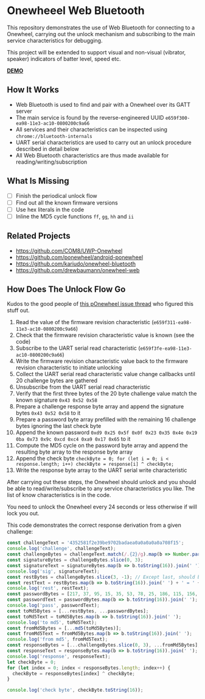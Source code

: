 # Onewheeel Web Bluetooth

This repository demonstrates the use of Web Bluetooth for connecting to a Onewheel,
carrying out the unlock mechanism and subscribing to the main service characteristics for debugging.

This project will be extended to support visual and non-visual (vibrator, speaker)
indicators of batter level, speed etc.

[**DEMO**](https://tomashubelbauer.github.io/onewheel-web-bluetooth)

## How It Works

- Web Bluetooth is used to find and pair with a Onewheel over its GATT server
- The main service is found by the reverse-engineered UUID `e659f300-ea98-11e3-ac10-0800200c9a66`
- All services and their characteristics can be inspected using `chrome://bluetooth-internals`
- UART serial characteristics are used to carry out an unlock procedure described in detail below
- All Web Bluetooth characteristics are thus made available for reading/writing/subscription

## What Is Missing

- [ ] Finish the periodical unlock flow
- [ ] Find out all the known firmware versions
- [ ] Use hex literals in the code
- [ ] Inline the MD5 cycle functions `ff`, `gg`, `hh` and `ii`

## Related Projects

- https://github.com/COM8/UWP-Onewheel
- https://github.com/ponewheel/android-ponewheel
- https://github.com/kariudo/onewheel-bluetooth
- https://github.com/drewbaumann/onewheel-web

## How Does The Unlock Flow Go

Kudos to the good people of [this pOnewheel issue thread](https://github.com/ponewheel/android-ponewheel/issues/86)
who figured this stuff out.

1. Read the value of the firmware revision characteristic (`e659f311-ea98-11e3-ac10-0800200c9a66`)
2. Check that the firmware revision characteristic value is known (see the code)
3. Subscribe to the UART serial read characteristic (`e659f3fe-ea98-11e3-ac10-0800200c9a66`)
4. Write the firmware revision characteristic value back to the firmware revision characteristic to initiate unlocking
5. Collect the UART serial read characteristic value change callbacks until 20 challenge bytes are gathered
6. Unsubscribe from the UART serial read characteristic
7. Verify that the first three bytes of the 20 byte challenge value match the known signature `0x43 0x52 0x58`
8. Prepare a challenge response byte array and append the signature bytes `0x43 0x52 0x58` to it
9. Prepare a password byte array prefilled with the remaining 16 challenge bytes ignoring the last check byte
10. Append the known password `0xd9 0x25 0x5f 0x0f 0x23 0x35 0x4e 0x19 0ba 0x73 0x9c 0xcd 0xc4 0xa9 0x17 0x65` to it
11. Compute the MD5 cycle on the password byte array and append the resulting byte array to the response byte array
12. Append the check byte `checkByte = 0; for (let i = 0; i < response.length; i++) checkByte = response[i] ^ checkByte;`
13. Write the response byte array to the UART serial write characteristic

After carrying out these steps, the Onewheel should unlock and you should be able to read/write/subscribe to any
service characteristics you like. The list of know characteristics is in the code.

You need to unlock the Onewheel every 24 seconds or less otherwise if will lock you out.

This code demonstrates the correct response derivation from a given challenge:

```js
const challengeText = '4352581f2e39be9702badaea0a0a0a0a0a708f15';
console.log('challenge', challengeText);
const challengeBytes = challengeText.match(/.{2}/g).map(b => Number.parseInt(b, 16));
const signatureBytes = challengeBytes.slice(0, 3);
const signatureText = signatureBytes.map(b => b.toString(16)).join(' ');
console.log('sig', signatureText);
const restBytes = challengeBytes.slice(3, -1); // Except last, should be 16
const restText = restBytes.map(b => b.toString(16)).join(' ') + ' = ' + restBytes.length;
console.log('rest', restText);
const passwordBytes = [217, 37, 95, 15, 35, 53, 78, 25, 186, 115, 156, 205, 196, 169, 23, 101];
const passwordText = passwordBytes.map(b => b.toString(16)).join(' ');
console.log('pass', passwordText);
const toMd5Bytes = [...restBytes, ...passwordBytes];
const toMd5Text = toMd5Bytes.map(b => b.toString(16)).join(' ');
console.log('to md5', toMd5Text);
const fromMd5Bytes = [...md5(toMd5Bytes)];
const fromMd5Text = fromMd5Bytes.map(b => b.toString(16)).join(' ');
console.log('from md5', fromMd5Text);
const responseBytes = [...challengeBytes.slice(0, 3), ...fromMd5Bytes];
const responseText = responseBytes.map(b => b.toString(16)).join(' ');
console.log('response', responseText);
let checkByte = 0;
for (let index = 0; index < responseBytes.length; index++) {
  checkByte = responseBytes[index] ^ checkByte;
}

console.log('check byte', checkByte.toString(16));
```
